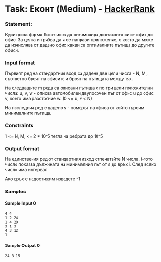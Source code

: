# Task: Еконт (Medium) - [HackerRank](<https://www.hackerrank.com/contests/test6sda-renfuvidbviw/challenges/challenge-2326>)


### Statement:

Куриерска фирма Еконт иска да оптимизира доставките си от офис до офис. За целта и трябва да и се направи приложение, с което да може да изчислява от дадено офис какви са оптималните пътища до другите офиси.


### Input format

Първият ред на стандартния вход са дадени две цели числа - N, M , съответно броят на офисите и броят на пътищата между тях.

На следващите m реда са описани пътища с по три цели положителни числа:  u, v, w - описва автомобилен двупосочен път от офис u до офис v, което има разстояние w. (0 &lt;= u, v &lt; N)

На последния ред е дадено s - номерът на офиса от който търсим минималните пътища.


### Constraints

1 &lt;= N, M, &lt;= 2 * 10^5
тегла на ребрата до 10^5

### Output format

На единствения ред от стандартния изход отпечатайте N числа. i-тото число показва дължината на минималния път от s до връх i. След всяко число има интервал. 

Ако връх е недостижим изведете -1


### Samples


#### Sample Input 0
```
4 4
1 2 24
1 4 20
3 1 3
4 3 12
1
```

#### Sample Output 0
```
24 3 15
```
